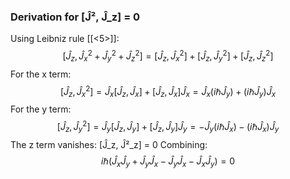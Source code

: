 ### Derivation for [Ĵ², Ĵ_z] = 0
Using Leibniz rule [[<5>]]:
$$[\hat{J}_z, \hat{J}_x^2 + \hat{J}_y^2 + \hat{J}_z^2] = [\hat{J}_z, \hat{J}_x^2] + [\hat{J}_z, \hat{J}_y^2] + [\hat{J}_z, \hat{J}_z^2]$$
For the x term:
$$[\hat{J}_z, \hat{J}_x^2] = \hat{J}_x[\hat{J}_z, \hat{J}_x] + [\hat{J}_z, \hat{J}_x]\hat{J}_x = \hat{J}_x(i\hbar\hat{J}_y) + (i\hbar\hat{J}_y)\hat{J}_x$$
For the y term:
$$[\hat{J}_z, \hat{J}_y^2] = \hat{J}_y[\hat{J}_z, \hat{J}_y] + [\hat{J}_z, \hat{J}_y]\hat{J}_y = -\hat{J}_y(i\hbar\hat{J}_x) - (i\hbar\hat{J}_x)\hat{J}_y$$
The z term vanishes: [Ĵ_z, Ĵ²_z] = 0
Combining:
$$i\hbar(\hat{J}_x\hat{J}_y + \hat{J}_y\hat{J}_x - \hat{J}_y\hat{J}_x - \hat{J}_x\hat{J}_y) = 0$$